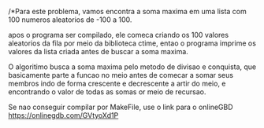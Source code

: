 /*Para este problema, vamos encontra a soma maxima em uma lista com 100 numeros
aleatorios de -100 a 100.

 apos o programa ser compilado, ele comeca criando os 100 valores aleatorios da 
 fila por meio da biblioteca ctime, entao o programa imprime os valores da lista
 criada antes de buscar a soma maxima.
 
 O algoritimo busca a soma maxima pelo metodo de divisao e conquista, que 
 basicamente parte a funcao no meio antes de comecar a somar seus membros indo 
 de forma crescente e decrescente a artir do meio, e encontrando o valor de todas
 as somas or meio de recursao.

Se nao conseguir compilar por MakeFile, use o link para o onlineGBD
https://onlinegdb.com/GVtyoXd1P